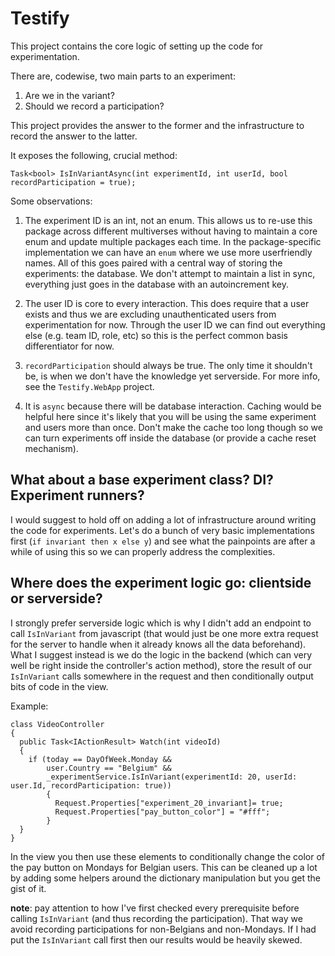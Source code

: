 # Testify

This project contains the core logic of setting up the code for experimentation.

There are, codewise, two main parts to an experiment:

1. Are we in the variant?
2. Should we record a participation?

This project provides the answer to the former and the infrastructure to record the answer to the latter.

It exposes the following, crucial method:

```
Task<bool> IsInVariantAsync(int experimentId, int userId, bool recordParticipation = true);
```

Some observations:

1. The experiment ID is an int, not an enum. This allows us to re-use this package across different multiverses without having to maintain a core enum and update multiple packages each time. In the package-specific implementation we can have an `enum` where we use more userfriendly names.
All of this goes paired with a central way of storing the experiments: the database. We don't attempt to maintain a list in sync, everything just goes in the database with an autoincrement key.

2. The user ID is core to every interaction. This does require that a user exists and thus we are excluding unauthenticated users from experimentation for now. Through the user ID we can find out everything else (e.g. team ID, role, etc) so this is the perfect common basis differentiator for now.

3. `recordParticipation` should always be true. The only time it shouldn't be, is when we don't have the knowledge yet serverside. For more info, see the `Testify.WebApp` project.

4. It is `async` because there will be database interaction. Caching would be  helpful here since it's likely that you will be using the same experiment and users more than once. Don't make the cache too long though so we can turn experiments off inside the database (or provide a cache reset mechanism).

## What about a base experiment class? DI? Experiment runners?
I would suggest to hold off on adding a lot of infrastructure around writing the code for experiments. Let's do a bunch of very basic implementations first (`if invariant then x else y`) and see what the painpoints are after a while of using this so we can properly address the complexities.

## Where does the experiment logic go: clientside or serverside?
I strongly prefer serverside logic which is why I didn't add an endpoint to call `IsInVariant` from javascript (that would just be one more extra request for the server to handle when it already knows all the data beforehand). What I suggest instead is we do the logic in the backend (which can very well be right inside the controller's action method), store the result of our `IsInVariant` calls somewhere in the request and then conditionally output bits of code in the view.

Example:

```
class VideoController
{
  public Task<IActionResult> Watch(int videoId)
  {
    if (today == DayOfWeek.Monday &&
        user.Country == "Belgium" &&
        _experimentService.IsInVariant(experimentId: 20, userId: user.Id, recordParticipation: true))
        {
          Request.Properties["experiment_20_invariant]= true;
          Request.Properties["pay_button_color"] = "#fff";
        }
  }
}
```

In the view you then use these elements to conditionally change the color of the pay button on Mondays for Belgian users.
This can be cleaned up a lot by adding some helpers around the dictionary manipulation but you get the gist of it.

**note**: pay attention to how I've first checked every prerequisite before calling `IsInVariant` (and thus recording the participation). That way we avoid recording participations for non-Belgians and non-Mondays. If I had put the `IsInVariant` call first then our results would be heavily skewed.
